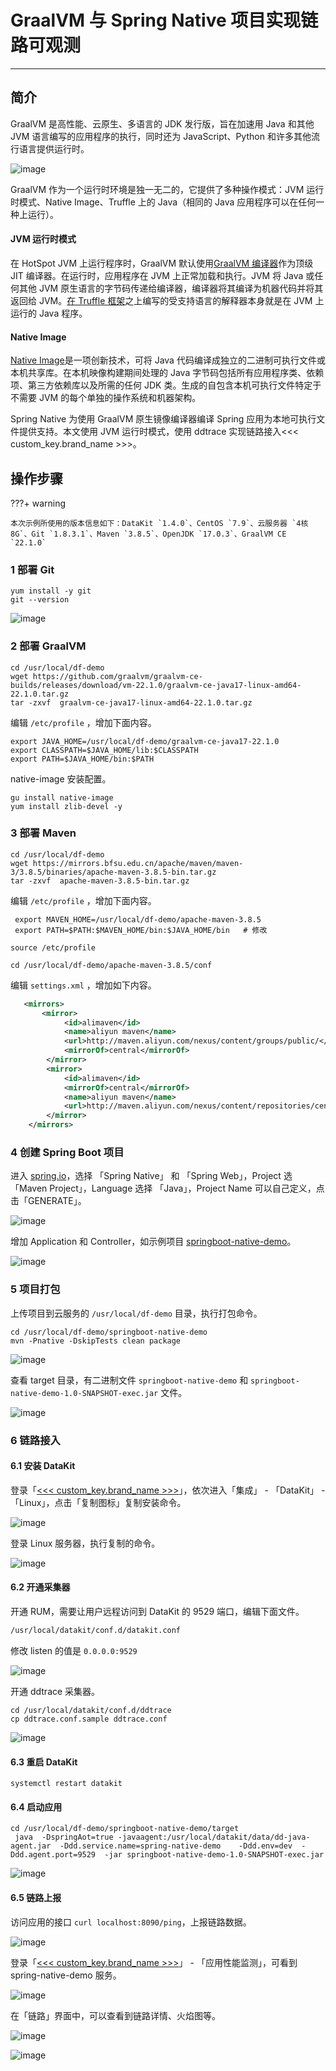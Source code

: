 # GraalVM 与 Spring Native 项目实现链路可观测

---

## 简介

GraalVM 是高性能、云原生、多语言的 JDK 发行版，旨在加速用 Java 和其他 JVM 语言编写的应用程序的执行，同时还为 JavaScript、Python 和许多其他流行语言提供运行时。

![image](../images/spring-native/1.png)

GraalVM 作为一个运行时环境是独一无二的，它提供了多种操作模式：JVM 运行时模式、Native Image、Truffle 上的 Java（相同的 Java 应用程序可以在任何一种上运行）。

#### JVM 运行时模式

在 HotSpot JVM 上运行程序时，GraalVM 默认使用[GraalVM 编译器](https://www.graalvm.org/22.1/reference-manual/java/compiler/)作为顶级 JIT 编译器。在运行时，应用程序在 JVM 上正常加载和执行。JVM 将 Java 或任何其他 JVM 原生语言的字节码传递给编译器，编译器将其编译为机器代码并将其返回给 JVM。[在 Truffle 框架](https://www.graalvm.org/22.1/graalvm-as-a-platform/language-implementation-framework/)之上编写的受支持语言的解释器本身就是在 JVM 上运行的 Java 程序。

#### Native Image

[Native Image](https://www.graalvm.org/22.1/reference-manual/native-image/)是一项创新技术，可将 Java 代码编译成独立的二进制可执行文件或本机共享库。在本机映像构建期间处理的 Java 字节码包括所有应用程序类、依赖项、第三方依赖库以及所需的任何 JDK 类。生成的自包含本机可执行文件特定于不需要 JVM 的每个单独的操作系统和机器架构。

Spring Native 为使用 GraalVM 原生镜像编译器编译 Spring 应用为本地可执行文件提供支持。本文使用 JVM 运行时模式，使用 ddtrace 实现链路接入<<< custom_key.brand_name >>>。

## 操作步骤

???+ warning

    本次示例所使用的版本信息如下：DataKit `1.4.0`、CentOS `7.9`、云服务器 `4核 8G`、Git `1.8.3.1`、Maven `3.8.5`、OpenJDK `17.0.3`、GraalVM CE `22.1.0`
### 1 部署 Git

```shell
yum install -y git
git --version
```

![image](../images/spring-native/2.png)

### 2 部署 GraalVM

```shell
cd /usr/local/df-demo
wget https://github.com/graalvm/graalvm-ce-builds/releases/download/vm-22.1.0/graalvm-ce-java17-linux-amd64-22.1.0.tar.gz
tar -zxvf  graalvm-ce-java17-linux-amd64-22.1.0.tar.gz
```

编辑 `/etc/profile` ，增加下面内容。

```shell
export JAVA_HOME=/usr/local/df-demo/graalvm-ce-java17-22.1.0
export CLASSPATH=$JAVA_HOME/lib:$CLASSPATH
export PATH=$JAVA_HOME/bin:$PATH
```

native-image 安装配置。

```shell
gu install native-image
yum install zlib-devel -y
```

### 3 部署 Maven

```shell
cd /usr/local/df-demo
wget https://mirrors.bfsu.edu.cn/apache/maven/maven-3/3.8.5/binaries/apache-maven-3.8.5-bin.tar.gz
tar -zxvf  apache-maven-3.8.5-bin.tar.gz
```

编辑 `/etc/profile` ，增加下面内容。

```shell
 export MAVEN_HOME=/usr/local/df-demo/apache-maven-3.8.5
 export PATH=$PATH:$MAVEN_HOME/bin:$JAVA_HOME/bin   # 修改
```

```shell
source /etc/profile
```

```shell
cd /usr/local/df-demo/apache-maven-3.8.5/conf
```

编辑 `settings.xml` ，增加如下内容。

```xml
   <mirrors>
       <mirror>
            <id>alimaven</id>
            <name>aliyun maven</name>
            <url>http://maven.aliyun.com/nexus/content/groups/public/</url>
            <mirrorOf>central</mirrorOf>
        </mirror>
        <mirror>
            <id>alimaven</id>
            <mirrorOf>central</mirrorOf>
            <name>aliyun maven</name>
            <url>http://maven.aliyun.com/nexus/content/repositories/central/</url>
        </mirror>
    </mirrors>
```

### 4 创建 Spring Boot 项目

进入 [spring.io](https://start.spring.io/)，选择 「Spring Native」 和 「Spring Web」，Project 选 「Maven Project」，Language 选择 「Java」，Project Name 可以自己定义，点击「GENERATE」。

![image](../images/spring-native/3.png)

增加 Application 和 Controller，如示例项目 [springboot-native-demo](https://github.com/stevenliu2020/springboot-native-demo)。

![image](../images/spring-native/4.png)

### 5 项目打包

上传项目到云服务的 `/usr/local/df-demo` 目录，执行打包命令。

```shell
cd /usr/local/df-demo/springboot-native-demo
mvn -Pnative -DskipTests clean package
```

![image](../images/spring-native/5.png)

查看 target 目录，有二进制文件 `springboot-native-demo` 和 `springboot-native-demo-1.0-SNAPSHOT-exec.jar` 文件。

![image](../images/spring-native/6.png)

### 6 链路接入

#### 6.1 安装 DataKit

登录「[<<< custom_key.brand_name >>>](https://console.guance.com/)」，依次进入「集成」 - 「DataKit」 - 「Linux」，点击「复制图标」复制安装命令。

![image](../images/spring-native/7.png)

登录 Linux 服务器，执行复制的命令。

![image](../images/spring-native/8.png)

#### 6.2 开通采集器

开通 RUM，需要让用户远程访问到 DataKit 的 9529 端口，编辑下面文件。

```bash
/usr/local/datakit/conf.d/datakit.conf
```

修改 listen 的值是 `0.0.0.0:9529` 

![image](../images/spring-native/9.png)

开通 ddtrace 采集器。

```shell
cd /usr/local/datakit/conf.d/ddtrace
cp ddtrace.conf.sample ddtrace.conf
```

![image](../images/spring-native/10.png)

#### 6.3 重启 DataKit

```shell
systemctl restart datakit
```

#### 6.4 启动应用

```shell
cd /usr/local/df-demo/springboot-native-demo/target
 java  -DspringAot=true -javaagent:/usr/local/datakit/data/dd-java-agent.jar  -Ddd.service.name=spring-native-demo    -Ddd.env=dev  -Ddd.agent.port=9529  -jar springboot-native-demo-1.0-SNAPSHOT-exec.jar
```

![image](../images/spring-native/11.png)

#### 6.5 链路上报

访问应用的接口 `curl localhost:8090/ping`，上报链路数据。

![image](../images/spring-native/12.png)

登录「[<<< custom_key.brand_name >>>](https://console.guance.com/)」 - 「应用性能监测」，可看到 spring-native-demo 服务。

![image](../images/spring-native/13.png)

在「链路」界面中，可以查看到链路详情、火焰图等。

![image](../images/spring-native/14.png)

![image](../images/spring-native/15.png)
